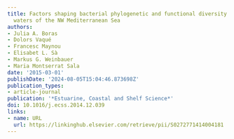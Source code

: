 ```yaml
---
title: Factors shaping bacterial phylogenetic and functional diversity in coastal
  waters of the NW Mediterranean Sea
authors:
- Julia A. Boras
- Dolors Vaqué
- Francesc Maynou
- Elisabet L. Sà
- Markus G. Weinbauer
- Maria Montserrat Sala
date: '2015-03-01'
publishDate: '2024-08-05T15:04:46.873698Z'
publication_types:
- article-journal
publication: '*Estuarine, Coastal and Shelf Science*'
doi: 10.1016/j.ecss.2014.12.039
links:
- name: URL
  url: https://linkinghub.elsevier.com/retrieve/pii/S0272771414004181
---
```


